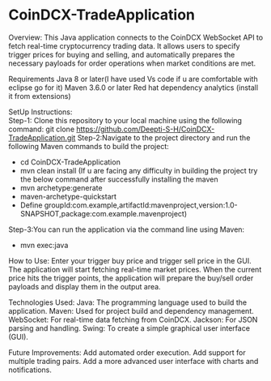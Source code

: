 # CoinDCX-TradeApplication

Overview:
This Java application connects to the CoinDCX WebSocket API to fetch real-time cryptocurrency trading data. It allows users to specify trigger prices for buying and selling, and automatically prepares the necessary payloads for order operations when market conditions are met.

Requirements
Java 8 or later(I have used Vs code if u are comfortable with eclipse go for it)
Maven 3.6.0 or later
Red hat dependency analytics (install it from extensions)

SetUp Instructions:  
Step-1: Clone this repository to your local machine using the following command:
   git clone https://github.com/Deepti-S-H/CoinDCX-TradeApplication.git 
Step-2:Navigate to the project directory and run the following Maven commands to build the project:
  * cd CoinDCX-TradeApplication
  * mvn clean install
(If u are facing any difficulty in building the project try the below command after successfully installing the maven
  * mvn archetype:generate
  * maven-archetype-quickstart
  * Define groupId:com.example,artifactId:mavenproject,version:1.0-SNAPSHOT,package:com.example.mavenproject)

Step-3:You can run the application via the command line using Maven:
 * mvn exec:java

How to Use:
Enter your trigger buy price and trigger sell price in the GUI.
The application will start fetching real-time market prices.
When the current price hits the trigger points, the application will prepare the buy/sell order payloads and display them in the output area.
    
Technologies Used:
Java: The programming language used to build the application.
Maven: Used for project build and dependency management.
WebSocket: For real-time data fetching from CoinDCX.
Jackson: For JSON parsing and handling.
Swing: To create a simple graphical user interface (GUI).

Future Improvements:
Add automated order execution.
Add support for multiple trading pairs.
Add a more advanced user interface with charts and notifications.


